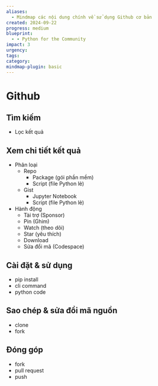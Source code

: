 ```yaml
---
aliases:
  - Mindmap các nội dung chính về sử dụng Github cơ bản
created: 2024-09-22
progress: medium
blueprint:
  - - Python for the Community
impact: 3
urgency: 
tags: 
category: 
mindmap-plugin: basic
---
```



# Github

## Tìm kiếm
- Lọc kết quả

## Xem chi tiết  kết quả
- Phân loại
	- Repo
		- Package (gói phần mềm)
		- Script (file Python lẻ)
	- Gist
		- Jupyter Notebook
		- Script (file Python lẻ)
- Hành động
	- Tài trợ (Sponsor)
	- Pin (Ghim)
	- Watch (theo dõi)
	- Star (yêu thích)
	- Download
	- Sửa đổi mã (Codespace)

## Cài đặt & sử dụng
- pip install
- cli command
- python code

## Sao chép & sửa đổi mã nguồn
- clone
- fork

## Đóng góp
- fork
- pull request
- push